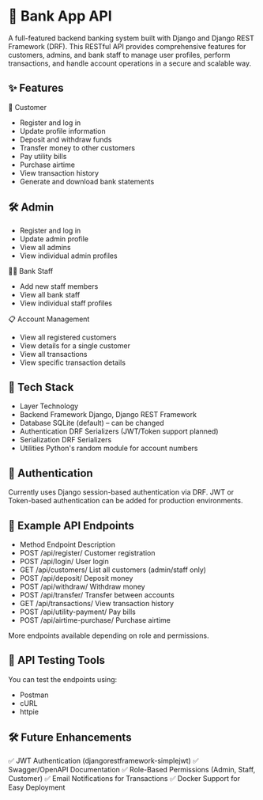# 🏦 Bank App API
A full-featured backend banking system built with Django and Django REST Framework (DRF). This RESTful API provides comprehensive features for customers, admins, and bank staff to manage user profiles, perform transactions, and handle account operations in a secure and scalable way.

## ✨ Features
👤 Customer
- Register and log in
- Update profile information
- Deposit and withdraw funds
- Transfer money to other customers
- Pay utility bills
- Purchase airtime
- View transaction history
- Generate and download bank statements

## 🛠️ Admin
- Register and log in
- Update admin profile
- View all admins
- View individual admin profiles

👨‍💼 Bank Staff
- Add new staff members
- View all bank staff
- View individual staff profiles

📋 Account Management
- View all registered customers
- View details for a single customer
- View all transactions
- View specific transaction details

## 🧰 Tech Stack
- Layer	Technology
- Backend Framework	Django, Django REST Framework
- Database	SQLite (default) – can be changed
- Authentication	DRF Serializers (JWT/Token support planned)
- Serialization	DRF Serializers
- Utilities	Python's random module for account numbers

## 🔐 Authentication
Currently uses Django session-based authentication via DRF. JWT or Token-based authentication can be added for production environments.

## 📁 Example API Endpoints
- Method	Endpoint	Description
- POST	/api/register/	Customer registration
- POST	/api/login/	User login
- GET	/api/customers/	List all customers (admin/staff only)
- POST	/api/deposit/	Deposit money
- POST	/api/withdraw/	Withdraw money
- POST	/api/transfer/	Transfer between accounts
- GET	/api/transactions/	View transaction history
- POST	/api/utility-payment/	Pay bills
- POST	/api/airtime-purchase/	Purchase airtime

More endpoints available depending on role and permissions.

## 🧪 API Testing Tools
You can test the endpoints using:
- Postman
- cURL
- httpie

## 🛠️ Future Enhancements
✅ JWT Authentication (djangorestframework-simplejwt)
✅ Swagger/OpenAPI Documentation
✅ Role-Based Permissions (Admin, Staff, Customer)
✅ Email Notifications for Transactions
✅ Docker Support for Easy Deployment

